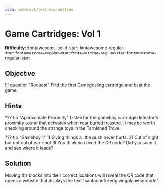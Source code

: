 ```yaml
---
icon: material/text-box-outline
---
```


# Game Cartridges: Vol 1

**Difficulty**: :fontawesome-solid-star::fontawesome-regular-star::fontawesome-regular-star::fontawesome-regular-star::fontawesome-regular-star:<br/>

## Objective

!!! question "Request"
    Find the first Gamegosling cartridge and beat the game

## Hints

??? tip "Approximate Proximity"
    Listen for the gameboy cartridge detector's proximity sound that activates when near buried treasure. It may be worth checking around the strange toys in the Tarnished Trove.

??? tip "Gameboy 1"
    1) Giving things a little push never hurts. 2) Out of sight but not out of ear-shot 3) You think you fixed the QR code? Did you scan it and see where it leads?

## Solution

Moving the blocks into their correct locations will reveal the QR code that opens a website that displays the text "santaconfusedgivingplanetsqrcode".


